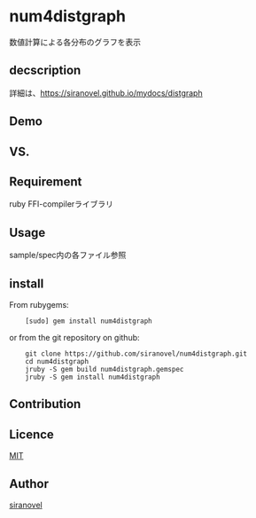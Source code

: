num4distgraph
=============
数値計算による各分布のグラフを表示

## decscription ##

詳細は、https://siranovel.github.io/mydocs/distgraph  

## Demo ##

## VS. ##

## Requirement ##
ruby FFI-compilerライブラリ

## Usage ##

sample/spec内の各ファイル参照

## install ##

From rubygems:  
~~~
    [sudo] gem install num4distgraph
~~~

or from the git repository on github:  
~~~
    git clone https://github.com/siranovel/num4distgraph.git  
    cd num4distgraph  
    jruby -S gem build num4distgraph.gemspec
    jruby -S gem install num4distgraph
~~~

## Contribution ##

## Licence ##
[MIT](LICENSE)

## Author ##

[siranovel](https://github.com/siranovel)


